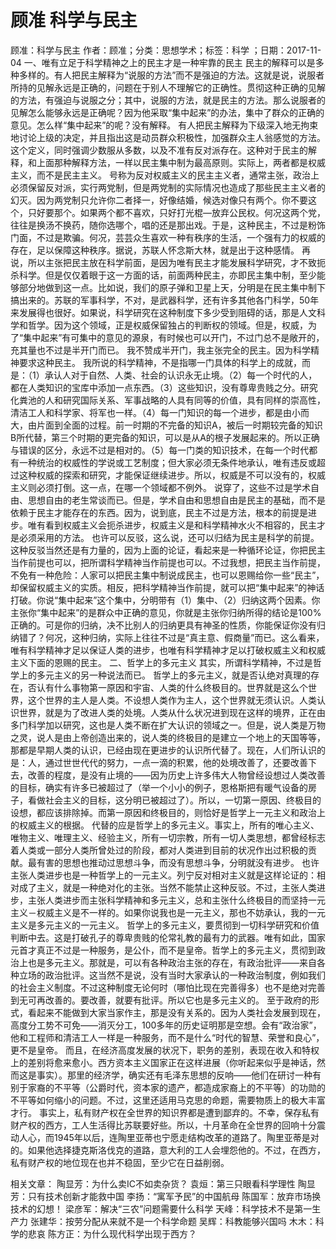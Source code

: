 # 顾准  科学与民主

顾准：科学与民主
作者：顾准；分类：思想学术；标签：科学 ；日期：2017-11-04
一、唯有立足于科学精神之上的民主才是一种牢靠的民主
民主的解释可以是多种多样的。有人把民主解释为“说服的方法”而不是强迫的方法。这就是说，说服者所持的见解永远是正确的，问题在于别人不理解它的正确性。贯彻这种正确的见解的方法，有强迫与说服之分；其中，说服的方法，就是民主的方法。那么说服者的见解怎么能够永远是正确呢？因为他采取“集中起来”的办法，集中了群众的正确的意见。怎么样“集中起来”的呢？没有解释。
有人把民主解释为下级深入地无拘束地讨论上级的决定，并且指出这是动员群众积极性，加强群众主人翁感觉的方法。这个定义，同时强调少数服从多数，以及不准有反对派存在。这种对于民主的解释，和上面那种解释方法，一样以民主集中制为最高原则。实际上，两者都是权威主义，而不是民主主义。
号称为反对权威主义的民主主义者，通常主张，政治上必须保留反对派，实行两党制，但是两党制的实际情况也造成了那些民主主义者的幻灭。因为两党制只允许你二者择一，好像结婚，候选对像只有两个。你不要这个，只好要那个。如果两个都不喜欢，只好打光棍—放弃公民权。何况这两个党，往往是换汤不换药，随你选哪个，唱的还是那出戏。于是，这种民主，不过是粉饰门面，不过是欺骗。何况，芸芸众生喜欢一种有秩序的生活，一个强有力的权威的存在，足以保障这种秩序。据说，苏联人怀念斯大林，就是出于这种感情。
再说，所以主张把民主放在科学前面，是因为唯有民主才能发展科学研究，才不致扼杀科学。但是仅仅着眼于这一方面的话，前面两种民主，亦即民主集中制，至少能够部分地做到这一点。比如说，我们的原子弹和卫星上天，分明是在民主集中制下搞出来的。苏联的军事科学，不对，是武器科学，还有许多其他各门科学，50年来发展得也很好。如果说，科学研究在这种制度下多少受到阻碍的话，那是人文科学和哲学。因为这个领域，正是权威保留独占的判断权的领域。但是，权威，为了“集中起来”有可集中的意见的源泉，有时候也可以开门，不过门总不是敞开的，充其量也不过是半开门而已。
我不赞成半开门，我主张完全的民主。因为科学精神要求这种民主。
我所说的科学精神，不是指哪一门具体的科学上的成就，而是：（1）承认人对于自然、人类、社会的认识永无止境。（2）每一个时代的人，都在人类知识的宝库中添加一点东西。（3）这些知识，没有尊卑贵贱之分。研究化粪池的人和研究国际关系、军事战略的人具有同等的价值，具有同样的崇高性，清洁工人和科学家、将军也一样。（4）每一门知识的每一个进步，都是由小而大，由片面到全面的过程。前一时期的不完备的知识A，被后一时期较完备的知识B所代替，第三个时期的更完备的知识，可以是从A的根子发展起来的。所以正确与错误的区分，永远不过是相对的。（5）每一门类的知识技术，在每一个时代都有一种统治的权威性的学说或工艺制度；但大家必须无条件地承认，唯有违反或超过这种权威的探索和研究，才能保证继续进步。所以，权威是不可以没有的，权威主义则必须打倒。这一点，在哪一个领域都不例外。
说穿了，这些不过是学术自由、思想自由的老生常谈而已。但是，学术自由和思想自由是民主的基础，而不是依赖于民主才能存在的东西。因为，说到底，民主不过是方法，根本的前提是进步。唯有看到权威主义会扼杀进步，权威主义是和科学精神水火不相容的，民主才是必须采用的方法。
也许可以反驳，这么说，还可以归结为民主是科学的前提。这种反驳当然还是有力量的，因为上面的论证，看起来是一种循环论证，你把民主当作前提也可以，把所谓科学精神当作前提也可以。不过我想，把民主当作前提，不免有一种危险：人家可以把民主集中制说成民主，也可以恩赐给你一些“民主”，却保留权威主义的实质。相反，把科学精神当作前提，就可以把“集中起来”的神话打破。你说“集中起来”这个集中，分明带有（1）集中、（2）归纳这两个因素。你主张你“集中起来”的是群众中正确的意见，你就是主张你归纳所得的结论是100%正确的。可是你的归纳，决不比别人的归纳更具有神圣的性质，你能保证你没有归纳错了？何况，这种归纳，实际上往往不过是“真主意、假商量”而已。这么看来，唯有科学精神才足以保证人类的进步，也唯有科学精神才足以打破权威主义和权威主义下面的恩赐的民主。
二、哲学上的多元主义
其实，所谓科学精神，不过是哲学上的多元主义的另一种说法而已。
哲学上的多元主义，就是否认绝对真理的存在，否认有什么事物第一原因和宇宙、人类的什么终极目的。世界就是这么个世界，这个世界的主人是人类。不设想人类作为主人，这个世界就无须认识。人类认识世界，就是为了改进人类的处境。人类从什么状况进到现在这样的境界，正在由多门科学加以研究，这也是人类不断在扩大认识的领域之一。但是，说人类是万物之灵，说人是由上帝创造出来的，说人类的终极目的是建立一个地上的天国等等，那都是早期人类的认识，已经由现在更进步的认识所代替了。现在，人们所认识的是：人，通过世世代代的努力，一点一滴的积累，他的处境改善了，还要改善下去，改善的程度，是没有止境的——因为历史上许多伟大人物曾经设想过人类改善的目标，确实有许多已被超过了（举一个小小的例子，恩格斯把有暖气设备的房子，看做社会主义的目标，这分明已被超过了）。所以，一切第一原因、终极目的设想，都应该排除掉。而第一原因和终极目的，则恰好是哲学上一元主义和政治上的权威主义的根据。
代替的应是哲学上的多元主义。事实上，所有的唯心主义、唯物主义、唯理主义、经验主义，所有一切宗教，所有一切人类思想，都曾经标志着人类或一部分人类所曾处过的阶段，都对人类进到目前的状况作出过积极的贡献。最有害的思想也推动过思想斗争，而没有思想斗争，分明就没有进步。
也许主张人类进步也是一种哲学上的一元主义。列宁反对相对主义就是这样论证的：相对成了主义，就是一种绝对化的主张。当然不能禁止这种反驳。不过，主张人类进步，主张人类进步而主张科学精神和多元主义，总和主张什么终极目的而坚持一元主义－权威主义是不一样的。如果你说我也是一元主义，那也不妨承认，我的一元主义是多元主义的一元主义。
哲学上的多元主义，要贯彻到一切科学研究和价值判断中去。这是打破孔子的尊卑贵贱的伦常礼教的最有力的武器。唯有如此，国家元首才真正不过是一种服务，是公仆，而不是皇帝。哲学上的多元主义，贯彻到政治上也是多元主义。那就是，可以有各种政治主张的存在，有政治批评——来自各种立场的政治批评。这当然不是说，没有当时大家承认的一种政治制度，例如我们的社会主义制度。不过这种制度无论何时（哪怕比现在完善得多）也不是绝对完善到无可再改善的。要改善，就要有批评。所以它也是多元主义的。
至于政府的形式，看起来不能做到大家当家作主，那是没有关系的。因为人类社会发展到现在，高度分工势不可免——消灭分工，100多年的历史证明那是空想。会有“政治家”，他和工程师和清洁工人一样是一种服务，而不是什么“时代的智慧、荣誉和良心”，更不是皇帝。
而且，在经济高度发展的状况下，职务的差别，表现在收入和特权上的差别将愈来愈小。西方资本主义国家正在这样进展（你听起来似乎是神话，然而这是事实）。那里的经济学，确实还有毛泽东思想的反响——他们在研讨一种有别于家裔的不平等（公爵时代，资本家的遗产，都造成家裔上的不平等）的功勋的不平等如何缩小的问题。不过，这里还适用马克思的命题，需要物质上的极大丰富才行。
事实上，私有财产权在全世界的知识界都是遭到鄙弃的。不幸，保存私有财产权的西方，工人生活得比苏联要好些。所以，十月革命在全世界的回响十分震动人心，而1945年以后，连陶里亚蒂也宁愿走结构改革的道路了。陶里亚蒂是对的。如果他选择捷克斯洛伐克的道路，意大利的工人会埋怨他的。不过，在西方，私有财产权的地位现在也并不稳固，至少它在日益削弱。

相关文章：
陶显芳：为什么卖IC不如卖杂货？
袁烜：第三只眼看科学理性
陶显芳：只有技术创新才能救中国
李扬：“寓军予民”的中国航母
陈国军：放弃市场换技术的幻想！
梁彦军：解决“三农”问题需要什么科学
天峰：科学技术不是第一生产力
张建华：按劳分配从来就不是一个科学命题
吴辉：科教能够兴国吗
木木：科学的悲哀
陈方正：为什么现代科学出现于西方？